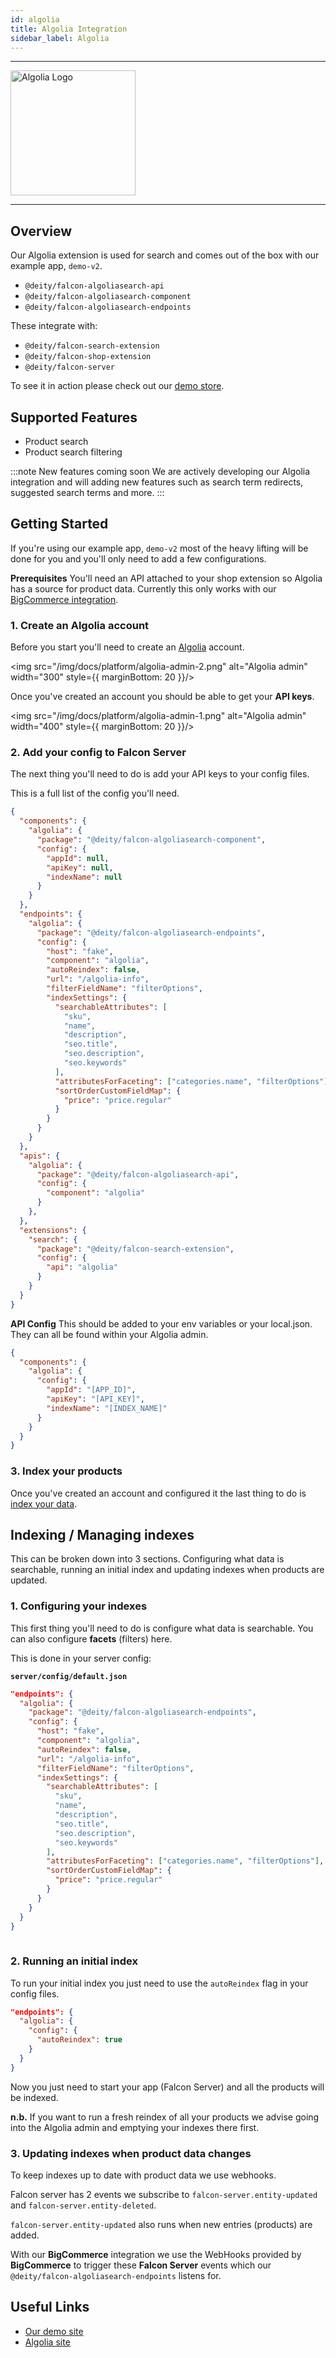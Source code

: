 ```yaml
---
id: algolia
title: Algolia Integration
sidebar_label: Algolia
---
```


---

<a href="https://www.algolia.com/" rel="noreferrer noopener" target="_blank" aria-label="visit the Algolia site">
  <img src="/img/docs/platform/algolia-logo.svg" alt="Algolia Logo" width="200"/>
</a>

---

## Overview

Our Algolia extension is used for search and comes out of the box with our example app, `demo-v2`.

- `@deity/falcon-algoliasearch-api`
- `@deity/falcon-algoliasearch-component`
- `@deity/falcon-algoliasearch-endpoints`

These integrate with:

- `@deity/falcon-search-extension`
- `@deity/falcon-shop-extension`
- `@deity/falcon-server`

To see it in action please check out our [demo store](https://demo.deity.io/search).

## Supported Features

- Product search
- Product search filtering

:::note New features coming soon
We are actively developing our Algolia integration and will adding new features such as search term redirects, suggested search terms and more. 
:::

## Getting Started

If you're using our example app, `demo-v2` most of the heavy lifting will be done for you and you'll only need to add a few configurations.

**Prerequisites**
You'll need an API attached to your shop extension so Algolia has a source for product data. Currently this only works with our [BigCommerce integration](bigcommerce). 

### 1. Create an Algolia account

Before you start you'll need to create an <a href="https://www.algolia.com/" rel="noreferrer noopener" target="_blank" aria-label="visit the Algolia site">Algolia</a> account.

<img src="/img/docs/platform/algolia-admin-2.png" alt="Algolia admin" width="300" style={{ marginBottom: 20 }}/>

Once you've created an account you should be able to get your **API keys**.

<img src="/img/docs/platform/algolia-admin-1.png" alt="Algolia admin" width="400" style={{ marginBottom: 20 }}/>

### 2. Add your config to Falcon Server

The next thing you'll need to do is add your API keys to your config files.

This is a full list of the config you'll need.

```json
{
  "components": {
    "algolia": {
      "package": "@deity/falcon-algoliasearch-component",
      "config": {
        "appId": null,
        "apiKey": null,
        "indexName": null
      }
    }
  },
  "endpoints": {
    "algolia": {
      "package": "@deity/falcon-algoliasearch-endpoints",
      "config": {
        "host": "fake",
        "component": "algolia",
        "autoReindex": false,
        "url": "/algolia-info",
        "filterFieldName": "filterOptions",
        "indexSettings": {
          "searchableAttributes": [
            "sku",
            "name",
            "description",
            "seo.title",
            "seo.description",
            "seo.keywords"
          ],
          "attributesForFaceting": ["categories.name", "filterOptions"],
          "sortOrderCustomFieldMap": {
            "price": "price.regular"
          }
        }
      }
    }
  },
  "apis": {
    "algolia": {
      "package": "@deity/falcon-algoliasearch-api",
      "config": {
        "component": "algolia"
      }
    },
  },
  "extensions": {
    "search": {
      "package": "@deity/falcon-search-extension",
      "config": {
        "api": "algolia"
      }
    }
  }
}

```

**API Config**
This should be added to your env variables or your local.json. They can all be found within your Algolia admin.

```json
{
  "components": {
    "algolia": {
      "config": {
        "appId": "[APP_ID]",
        "apiKey": "[API_KEY]",
        "indexName": "[INDEX_NAME]"
      }
    }
  }
}
```

### 3. Index your products

Once you've created an account and configured it the last thing to do is [index your data](#indexing--managing-indexes).

## Indexing / Managing indexes

This can be broken down into 3 sections. Configuring what data is searchable, running an initial index and updating indexes when products are updated.

### 1. Configuring your indexes

This first thing you'll need to do is configure what data is searchable. You can also configure **facets** (filters) here.

This is done in your server config:

**`server/config/default.json`**
```json
"endpoints": {
  "algolia": {
    "package": "@deity/falcon-algoliasearch-endpoints",
    "config": {
      "host": "fake",
      "component": "algolia",
      "autoReindex": false,
      "url": "/algolia-info",
      "filterFieldName": "filterOptions",
      "indexSettings": {
        "searchableAttributes": [
          "sku",
          "name",
          "description",
          "seo.title",
          "seo.description",
          "seo.keywords"
        ],
        "attributesForFaceting": ["categories.name", "filterOptions"],
        "sortOrderCustomFieldMap": {
          "price": "price.regular"
        }
      }
    }
  }
}
  
```

### 2. Running an initial index

To run your initial index you just need to use the `autoReindex` flag in your config files.

```json
"endpoints": {
  "algolia": {
    "config": {
      "autoReindex": true
    }
  }
}
```

Now you just need to start your app (Falcon Server) and all the products will be indexed. 

**n.b.** If you want to run a fresh reindex of all your products we advise going into the Algolia admin and emptying your indexes there first.


### 3. Updating indexes when product data changes

To keep indexes up to date with product data we use webhooks. 

Falcon server has 2 events we subscribe to `falcon-server.entity-updated` and `falcon-server.entity-deleted`.

`falcon-server.entity-updated` also runs when new entries (products) are added.

With our **BigCommerce** integration we use the WebHooks provided by **BigCommerce** to trigger these **Falcon Server** events which our `@deity/falcon-algoliasearch-endpoints` listens for.


## Useful Links

- [Our demo site](https://demo.deity.io/)
- [Algolia site](https://www.algolia.com/)
